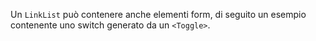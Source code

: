 Un `LinkList` può contenere anche elementi form, di seguito un esempio contenente uno switch generato da un `<Toggle>`.
